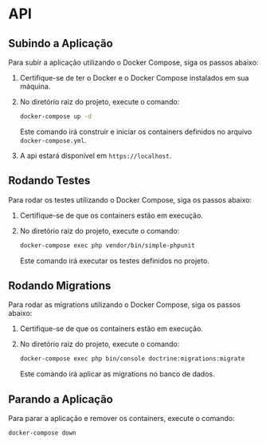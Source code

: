 # API

## Subindo a Aplicação

Para subir a aplicação utilizando o Docker Compose, siga os passos abaixo:

1. Certifique-se de ter o Docker e o Docker Compose instalados em sua máquina.
2. No diretório raiz do projeto, execute o comando:

    ```sh
    docker-compose up -d
    ```

   Este comando irá construir e iniciar os containers definidos no arquivo `docker-compose.yml`.

3. A api estará disponível em `https://localhost`.

## Rodando Testes

Para rodar os testes utilizando o Docker Compose, siga os passos abaixo:

1. Certifique-se de que os containers estão em execução.
2. No diretório raiz do projeto, execute o comando:

    ```sh
    docker-compose exec php vendor/bin/simple-phpunit
    ```

   Este comando irá executar os testes definidos no projeto.

## Rodando Migrations

Para rodar as migrations utilizando o Docker Compose, siga os passos abaixo:

1. Certifique-se de que os containers estão em execução.
2. No diretório raiz do projeto, execute o comando:

    ```sh
    docker-compose exec php bin/console doctrine:migrations:migrate
    ```

   Este comando irá aplicar as migrations no banco de dados.

## Parando a Aplicação

Para parar a aplicação e remover os containers, execute o comando:

```sh
docker-compose down
